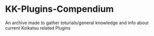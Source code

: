 # KK-Plugins-Compendium
 An archive made to gather toturials/general knowledge and info about current Koikatsu related Plugins

